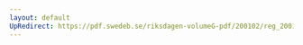 ```yaml
---
layout: default
UpRedirect: https://pdf.swedeb.se/riksdagen-volumeG-pdf/200102/reg_200102/reg_200102_0024.pdf
---
```

